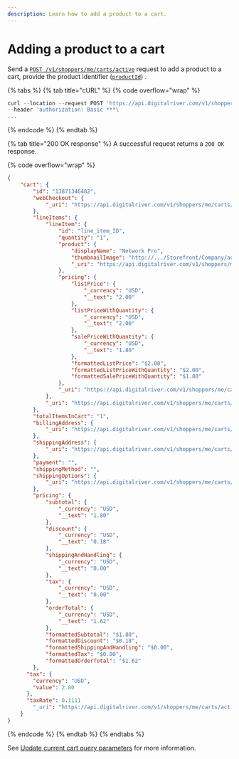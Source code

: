 ```yaml
---
description: Learn how to add a product to a cart.
---
```


# Adding a product to a cart

Send a [`POST /v1/shoppers/me/carts/active`](https://www.digitalriver.com/docs/commerce-shopper-api/#tag/Carts/paths/\~1v1\~1shoppers\~1me\~1carts\~1active/post) request to add a product to a cart, provide the product identifier ([`productId`](https://www.digitalriver.com/docs/commerce-shopper-api/#tag/Carts/paths/\~1v1\~1shoppers\~1me\~1carts\~1active/post)) .

{% tabs %}
{% tab title="cURL" %}
{% code overflow="wrap" %}
```javascript
curl --location --request POST 'https://api.digitalriver.com/v1/shoppers/me/carts/active?productId={pid}' \
--header 'authorization: Basic ***\
...
```
{% endcode %}
{% endtab %}

{% tab title="200 OK response" %}
A successful request returns a `200 OK` response.

{% code overflow="wrap" %}
```json
{
	"cart": {
		"id": "13871346482",
		"webCheckout": {
			"_uri": "https://api.digitalriver.com/v1/shoppers/me/carts/active/web-checkout"
		},
		"lineItems": {
			"lineItem": {
				"id": "line_item_ID",
				"quantity": "1",
				"product": {
					"displayName": "Network Pro",
					"thumbnailImage": "http://.../Storefront/Company/aqued/images/product/thumbnail/80x80net.png",
					"_uri": "https://api.digitalriver.com/v1/shoppers/me/products/product_ID"
				},
				"pricing": {
					"listPrice": {
						"_currency": "USD",
						"__text": "2.00"
					},
					"listPriceWithQuantity": {
						"_currency": "USD",
						"__text": "2.00"
					},
					"salePriceWithQuantity": {
						"_currency": "USD",
						"__text": "1.80"
					},
					"formattedListPrice": "$2.00",
					"formattedListPriceWithQuantity": "$2.00",
					"formattedSalePriceWithQuantity": "$1.80"
				},
				"_uri": "https://api.digitalriver.com/v1/shoppers/me/carts/active/line-items/line_item_ID"
			},
			"_uri": "https://api.digitalriver.com/v1/shoppers/me/carts/active/line-items"
		},
		"totalItemsInCart": "1",
		"billingAddress": {
			"_uri": "https://api.digitalriver.com/v1/shoppers/me/carts/active/billing-address"
		},
		"shippingAddress": {
			"_uri": "https://api.digitalriver.com/v1/shoppers/me/carts/active/shipping-address"
		},
		"payment": "",
		"shippingMethod": "",
		"shippingOptions": {
			"_uri": "https://api.digitalriver.com/v1/shoppers/me/carts/active/shipping-options"
		},
		"pricing": {
			"subtotal": {
				"_currency": "USD",
				"__text": "1.80"
			},
			"discount": {
				"_currency": "USD",
				"__text": "0.18"
			},
			"shippingAndHandling": {
				"_currency": "USD",
				"__text": "0.00"
			},
			"tax": {
				"_currency": "USD",
				"__text": "0.00"
			},
			"orderTotal": {
				"_currency": "USD",
				"__text": "1.62"
			},
			"formattedSubtotal": "$1.80",
			"formattedDiscount": "$0.18",
			"formattedShippingAndHandling": "$0.00",
			"formattedTax": "$0.00",
			"formattedOrderTotal": "$1.62"			
		},
      "tax": {
        "currency": "USD",
        "value": 2.00
      },		
      "taxRate": 0.1111           
		"_uri": "https://api.digitalriver.com/v1/shoppers/me/carts/active"
	}
}
```
{% endcode %}
{% endtab %}
{% endtabs %}

See [Update current cart query parameters](../../../general-resources/shopper-apis-reference/carts/update-current-cart.md#update-current-cart-query-parameters) for more information.


